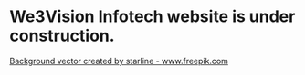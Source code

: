# We3Vision Infotech website is under construction.
<a href='https://www.freepik.com/vectors/background'>Background vector created by starline - www.freepik.com</a>
